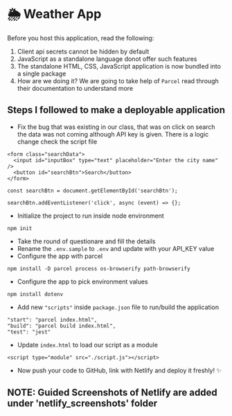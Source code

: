 # 🌦️ Weather App

Before you host this application, read the following:

1. Client api secrets cannot be hidden by default
2. JavaScript as a standalone language donot offer such features
3. The standalone HTML, CSS, JavaScript application is now bundled into a single package
4. How are we doing it? We are going to take help of `Parcel` read through their documentation to understand more

## Steps I followed to make a deployable application

- Fix the bug that was existing in our class, that was on click on search the data was not coming although API key is given. There is a logic change check the script file

```
<form class="searchData">
  <input id="inputBox" type="text" placeholder="Enter the city name" />
  <button id="searchBtn">Search</button>
</form>
```

```
const searchBtn = document.getElementById('searchBtn');

searchBtn.addEventListener('click', async (event) => {};
```

- Initialize the project to run inside node environment

```
npm init
```

- Take the round of questionare and fill the details
- Rename the `.env.sample` to `.env` and update with your API_KEY value
- Configure the app with parcel

```
npm install -D parcel process os-browserify path-browserify
```

- Configure the app to pick environment values

```
npm install dotenv
```

- Add new `"scripts"` inside `package.json` file to run/build the application

```
"start": "parcel index.html",
"build": "parcel build index.html",
"test": "jest"
```

- Update `index.html` to load our script as a module

```
<script type="module" src="./script.js"></script>
```

- Now push your code to GitHub, link with Netlify and deploy it freshly! ✨

## NOTE: Guided Screenshots of Netlify are added under 'netlify_screenshots' folder
